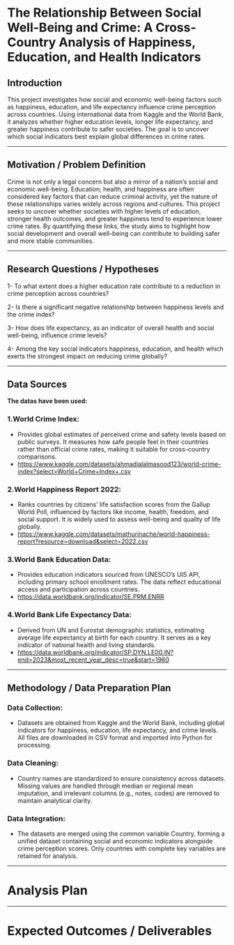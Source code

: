 # The Relationship Between Social Well-Being and Crime: A Cross-Country Analysis of Happiness, Education, and Health Indicators

## Introduction
This project investigates how social and economic well-being factors such as happiness, education, and life expectancy influence crime perception across countries. Using international data from Kaggle and the World Bank, it analyzes whether higher education levels, longer life expectancy, and greater happiness contribute to safer societies. The goal is to uncover which social indicators best explain global differences in crime rates.

---
## Motivation / Problem Definition
Crime is not only a legal concern but also a mirror of a nation’s social and economic well-being. Education, health, and happiness are often considered key factors that can reduce criminal activity, yet the nature of these relationships varies widely across regions and cultures. This project seeks to uncover whether societies with higher levels of education, stronger health outcomes, and greater happiness tend to experience lower crime rates. By quantifying these links, the study aims to highlight how social development and overall well-being can contribute to building safer and more stable communities.

---
## Research Questions / Hypotheses
1- To what extent does a higher education rate contribute to a reduction in crime perception across countries?

2- Is there a significant negative relationship between happiness levels and the crime index?

3- How does life expectancy, as an indicator of overall health and social well-being, influence crime levels?

4- Among the key social indicators happiness, education, and health  which exerts the strongest impact on reducing crime globally?

---
## Data Sources
**The datas have been used:** 
### 1.World Crime Index:
 - Provides global estimates of perceived crime and safety levels based on public surveys. It measures how safe people feel in their countries rather than official crime rates, making it suitable for cross-country comparisons.
 - https://www.kaggle.com/datasets/ahmadjalalmasood123/world-crime-index?select=World+Crime+Index+.csv
### 2.World Happiness Report 2022:
 - Ranks countries by citizens’ life satisfaction scores from the Gallup World Poll, influenced by factors like income, health, freedom, and social support. It is widely used to assess well-being and quality of life globally.
 - https://www.kaggle.com/datasets/mathurinache/world-happiness-report?resource=download&select=2022.csv
### 3.World Bank Education Data:
 - Provides education indicators sourced from UNESCO’s UIS API, including primary school enrollment rates. The data reflect educational access and participation across countries.
 - https://data.worldbank.org/indicator/SE.PRM.ENRR
### 4.World Bank Life Expectancy Data:
 - Derived from UN and Eurostat demographic statistics, estimating average life expectancy at birth for each country. It serves as a key indicator of national health and living standards.
 - https://data.worldbank.org/indicator/SP.DYN.LE00.IN?end=2023&most_recent_year_desc=true&start=1960


---
## Methodology / Data Preparation Plan
### Data Collection:
 - Datasets are obtained from Kaggle and the World Bank, including global indicators for happiness, education, life expectancy, and crime levels. All files are downloaded in CSV format and imported into Python for processing.

### Data Cleaning:
- Country names are standardized to ensure consistency across datasets. Missing values are handled through median or regional mean imputation, and irrelevant columns (e.g., notes, codes) are removed to maintain analytical clarity.

### Data Integration:
- The datasets are merged using the common variable Country, forming a unified dataset containing social and economic indicators alongside crime perception scores. Only countries with complete key variables are retained for analysis.






---
# Analysis Plan

---
# Expected Outcomes / Deliverables
